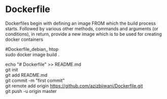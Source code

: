 # Dockerfile
Dockerfiles begin with defining an image FROM which the build process starts. Followed by various other methods, commands and arguments (or conditions), in return, provide a new image which is to be used for creating docker containers
  
#Dockerfile_debian_ htop  
sudo docker image build .  
  
  


echo "# Dockerfile" >> README.md  
git init  
git add README.md  
git commit -m "first commit"  
git remote add origin https://github.com/azizbjiwani/Dockerfile.git   
git push -u origin master  
